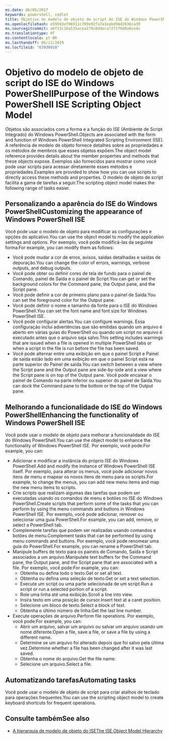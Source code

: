 ```yaml
---
ms.date: 06/05/2017
keywords: powershell, cmdlet
title: Objetivo do modelo de objeto de script do ISE do Windows PowerShell
ms.openlocfilehash: e59593ef06911c709e92fa7a1eabd96d2636ca30
ms.sourcegitcommit: a6f13c16a535acea279c0ddeca72f1f0d8a8ce4c
ms.translationtype: HT
ms.contentlocale: pt-BR
ms.lasthandoff: 06/12/2019
ms.locfileid: "67030918"
---
```

# <a name="purpose-of-the-windows-powershell-ise-scripting-object-model"></a><span data-ttu-id="3fe81-103">Objetivo do modelo de objeto de script do ISE do Windows PowerShell</span><span class="sxs-lookup"><span data-stu-id="3fe81-103">Purpose of the Windows PowerShell ISE Scripting Object Model</span></span>

<span data-ttu-id="3fe81-104">Objetos são associados com a forma e a função do ISE (Ambiente de Script Integrado) do Windows PowerShell.</span><span class="sxs-lookup"><span data-stu-id="3fe81-104">Objects are associated with the form and function of Windows PowerShell Integrated Scripting Environment (ISE).</span></span> <span data-ttu-id="3fe81-105">A referência de modelo de objeto fornece detalhes sobre as propriedades e os métodos de membros que esses objetos expõem.</span><span class="sxs-lookup"><span data-stu-id="3fe81-105">The object model reference provides details about the member properties and methods that these objects expose.</span></span> <span data-ttu-id="3fe81-106">Exemplos são fornecidos para mostrar como você pode usar scripts para acessar diretamente esses métodos e propriedades.</span><span class="sxs-lookup"><span data-stu-id="3fe81-106">Examples are provided to show how you can use scripts to directly access these methods and properties.</span></span> <span data-ttu-id="3fe81-107">O modelo de objeto de script facilita a gama de tarefas a seguir.</span><span class="sxs-lookup"><span data-stu-id="3fe81-107">The scripting object model makes the following range of tasks easier.</span></span>

## <a name="customizing-the-appearance-of-windows-powershell-ise"></a><span data-ttu-id="3fe81-108">Personalizando a aparência do ISE do Windows PowerShell</span><span class="sxs-lookup"><span data-stu-id="3fe81-108">Customizing the appearance of Windows PowerShell ISE</span></span>

<span data-ttu-id="3fe81-109">Você pode usar o modelo de objeto para modificar as configurações e opções do aplicativo.</span><span class="sxs-lookup"><span data-stu-id="3fe81-109">You can use the object model to modify the application settings and options.</span></span> <span data-ttu-id="3fe81-110">Por exemplo, você pode modificá-las da seguinte forma:</span><span class="sxs-lookup"><span data-stu-id="3fe81-110">For example, you can modify them as follows:</span></span>

- <span data-ttu-id="3fe81-111">Você pode mudar a cor de erros, avisos, saídas detalhadas e saídas de depuração.</span><span class="sxs-lookup"><span data-stu-id="3fe81-111">You can change the color of errors, warnings, verbose outputs, and debug outputs.</span></span>
- <span data-ttu-id="3fe81-112">Você pode obter ou definir cores de tela de fundo para o painel de Comando, painel de Saída e o painel de Script.</span><span class="sxs-lookup"><span data-stu-id="3fe81-112">You can get or set the background colors for the Command pane, the Output pane, and the Script pane.</span></span>
- <span data-ttu-id="3fe81-113">Você pode definir a cor de primeiro plano para o painel de Saída.</span><span class="sxs-lookup"><span data-stu-id="3fe81-113">You can set the foreground color for the Output pane.</span></span>
- <span data-ttu-id="3fe81-114">Você pode definir o nome e tamanho da fonte para o ISE do Windows PowerShell.</span><span class="sxs-lookup"><span data-stu-id="3fe81-114">You can set the font name and font size for Windows PowerShell ISE.</span></span>
- <span data-ttu-id="3fe81-115">Você pode configurar alertas.</span><span class="sxs-lookup"><span data-stu-id="3fe81-115">You can configure warnings.</span></span> <span data-ttu-id="3fe81-116">Essa configuração inclui advertências que são emitidas quando um arquivo é aberto em várias guias do PowerShell ou quando um script no arquivo é executado antes que o arquivo seja salvo.</span><span class="sxs-lookup"><span data-stu-id="3fe81-116">This setting includes warnings that are issued when a file is opened in multiple PowerShell tabs or when a script in the file is run before the file has been saved.</span></span>
- <span data-ttu-id="3fe81-117">Você pode alternar entre uma exibição em que o painel Script e Painel de saída estão lado em uma exibição em que o painel Script está na parte superior do Painel de saída.</span><span class="sxs-lookup"><span data-stu-id="3fe81-117">You can switch between a view where the Script pane and the Output pane are side-by-side and a view where the Script pane is on top of the Output pane.</span></span> <span data-ttu-id="3fe81-118">Você pode encaixar o painel de Comando na parte inferior ou superior do painel de Saída.</span><span class="sxs-lookup"><span data-stu-id="3fe81-118">You can dock the Command pane to the bottom or the top of the Output pane.</span></span>

## <a name="enhancing-the-functionality-of-windows-powershell-ise"></a><span data-ttu-id="3fe81-119">Melhorando a funcionalidade do ISE do Windows PowerShell</span><span class="sxs-lookup"><span data-stu-id="3fe81-119">Enhancing the functionality of Windows PowerShell ISE</span></span>

<span data-ttu-id="3fe81-120">Você pode usar o modelo de objeto para melhorar a funcionalidade do ISE do Windows PowerShell.</span><span class="sxs-lookup"><span data-stu-id="3fe81-120">You can use the object model to enhance the functionality of Windows PowerShell ISE.</span></span> <span data-ttu-id="3fe81-121">Por exemplo, você pode:</span><span class="sxs-lookup"><span data-stu-id="3fe81-121">For example, you can:</span></span>

- <span data-ttu-id="3fe81-122">Adicionar e modificar a instância do próprio ISE do Windows PowerShell.</span><span class="sxs-lookup"><span data-stu-id="3fe81-122">Add and modify the instance of Windows PowerShell ISE itself.</span></span> <span data-ttu-id="3fe81-123">Por exemplo, para alterar os menus, você pode adicionar novos itens de menu e mapear os novos itens de menu para os scripts.</span><span class="sxs-lookup"><span data-stu-id="3fe81-123">For example, to change the menus, you can add new menu items and map the new menu items to scripts.</span></span>
- <span data-ttu-id="3fe81-124">Crie scripts que realizam algumas das tarefas que podem ser executadas usando os comandos de menu e botões no ISE do Windows PowerShell.</span><span class="sxs-lookup"><span data-stu-id="3fe81-124">Create scripts that perform some of the tasks that you can perform by using the menu commands and buttons in Windows PowerShell ISE.</span></span> <span data-ttu-id="3fe81-125">Por exemplo, você pode adicionar, remover ou selecionar uma guia PowerShell.</span><span class="sxs-lookup"><span data-stu-id="3fe81-125">For example, you can add, remove, or select a PowerShell tab.</span></span>
- <span data-ttu-id="3fe81-126">Complemente tarefas que podem ser realizadas usando comandos e botões de menu.</span><span class="sxs-lookup"><span data-stu-id="3fe81-126">Complement tasks that can be performed by using menu commands and buttons.</span></span> <span data-ttu-id="3fe81-127">Por exemplo, você pode renomear uma guia do PowerShell.</span><span class="sxs-lookup"><span data-stu-id="3fe81-127">For example, you can rename a PowerShell tab.</span></span>
- <span data-ttu-id="3fe81-128">Manipule buffers de texto para os painéis de Comando, Saída e Script associados a um arquivo.</span><span class="sxs-lookup"><span data-stu-id="3fe81-128">Manipulate text buffers for the Command pane, the Output pane, and the Script pane that are associated with a file.</span></span> <span data-ttu-id="3fe81-129">Por exemplo, você pode:</span><span class="sxs-lookup"><span data-stu-id="3fe81-129">For example, you can:</span></span>
  - <span data-ttu-id="3fe81-130">Obtenha ou defina todo o texto.</span><span class="sxs-lookup"><span data-stu-id="3fe81-130">Get or set all text.</span></span>
  - <span data-ttu-id="3fe81-131">Obtenha ou defina uma seleção de texto.</span><span class="sxs-lookup"><span data-stu-id="3fe81-131">Get or set a text selection.</span></span>
  - <span data-ttu-id="3fe81-132">Execute um script ou uma parte selecionada de um script.</span><span class="sxs-lookup"><span data-stu-id="3fe81-132">Run a script or run a selected portion of a script.</span></span>
  - <span data-ttu-id="3fe81-133">Role uma linha até uma exibição.</span><span class="sxs-lookup"><span data-stu-id="3fe81-133">Scroll a line into view.</span></span>
  - <span data-ttu-id="3fe81-134">Insira texto em uma posição de cursor.</span><span class="sxs-lookup"><span data-stu-id="3fe81-134">Insert text at a caret position.</span></span>
  - <span data-ttu-id="3fe81-135">Selecione um bloco de texto.</span><span class="sxs-lookup"><span data-stu-id="3fe81-135">Select a block of text.</span></span>
  - <span data-ttu-id="3fe81-136">Obtenha o último número de linha.</span><span class="sxs-lookup"><span data-stu-id="3fe81-136">Get the last line number.</span></span>
- <span data-ttu-id="3fe81-137">Execute operações de arquivo.</span><span class="sxs-lookup"><span data-stu-id="3fe81-137">Perform file operations.</span></span> <span data-ttu-id="3fe81-138">Por exemplo, você pode:</span><span class="sxs-lookup"><span data-stu-id="3fe81-138">For example, you can:</span></span>
  - <span data-ttu-id="3fe81-139">Abrir um arquivo, salvar um arquivo ou salvar um arquivo usando um nome diferente.</span><span class="sxs-lookup"><span data-stu-id="3fe81-139">Open a file, save a file, or save a file by using a different name.</span></span>
  - <span data-ttu-id="3fe81-140">Determine se um arquivo foi alterado depois que foi salvo pela última vez.</span><span class="sxs-lookup"><span data-stu-id="3fe81-140">Determine whether a file has been changed after it was last saved.</span></span>
  - <span data-ttu-id="3fe81-141">Obtenha o nome do arquivo.</span><span class="sxs-lookup"><span data-stu-id="3fe81-141">Get the file name.</span></span>
  - <span data-ttu-id="3fe81-142">Selecione um arquivo.</span><span class="sxs-lookup"><span data-stu-id="3fe81-142">Select a file.</span></span>

## <a name="automating-tasks"></a><span data-ttu-id="3fe81-143">Automatizando tarefas</span><span class="sxs-lookup"><span data-stu-id="3fe81-143">Automating tasks</span></span>

<span data-ttu-id="3fe81-144">Você pode usar o modelo de objeto de script para criar atalhos de teclado para operações frequentes.</span><span class="sxs-lookup"><span data-stu-id="3fe81-144">You can use the scripting object model to create keyboard shortcuts for frequent operations.</span></span>

## <a name="see-also"></a><span data-ttu-id="3fe81-145">Consulte também</span><span class="sxs-lookup"><span data-stu-id="3fe81-145">See also</span></span>

- [<span data-ttu-id="3fe81-146">A hierarquia de modelo de objeto do ISE</span><span class="sxs-lookup"><span data-stu-id="3fe81-146">The ISE Object Model Hierarchy</span></span>](The-ISE-Object-Model-Hierarchy.md)
